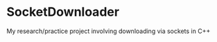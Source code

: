 SocketDownloader
================

My research/practice project involving downloading via sockets in C++
